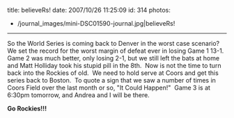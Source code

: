 title: believeRs!
date: 2007/10/26 11:25:09
id: 314
photos:
- /journal_images/mini-DSC01590-journal.jpg|believeRs!
---
So the World Series is coming back to Denver in the worst case scenario?  We set the record for the worst margin of defeat ever in losing Game 1 13-1.  Game 2 was much better, only losing 2-1, but we still left the bats at home and Matt Holliday took his stupid pill in the 8th.  Now is not the time to turn back into the Rockies of old.  We need to hold serve at Coors and get this series back to Boston.  To quote a sign that we saw a number of times in Coors Field over the last month or so, "It Could Happen!"  Game 3 is at 6:30pm tomorrow, and Andrea and I will be there. 

**Go Rockies!!!**